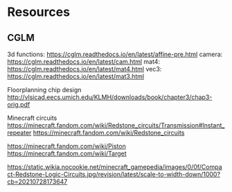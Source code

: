 # Resources

## CGLM
3d functions: https://cglm.readthedocs.io/en/latest/affine-pre.html
camera: https://cglm.readthedocs.io/en/latest/cam.html
mat4: https://cglm.readthedocs.io/en/latest/mat4.html
vec3: https://cglm.readthedocs.io/en/latest/mat3.html

Floorplanning chip design
http://vlsicad.eecs.umich.edu/KLMH/downloads/book/chapter3/chap3-orig.pdf

Minecraft circuits
https://minecraft.fandom.com/wiki/Redstone_circuits/Transmission#Instant_repeater
https://minecraft.fandom.com/wiki/Redstone_circuits

https://minecraft.fandom.com/wiki/Piston
https://minecraft.fandom.com/wiki/Target

https://static.wikia.nocookie.net/minecraft_gamepedia/images/0/0f/Compact-Redstone-Logic-Circuits.jpg/revision/latest/scale-to-width-down/1000?cb=20210728173647
